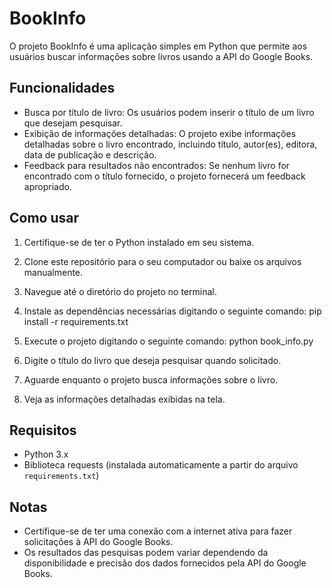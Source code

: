 # BookInfo

O projeto BookInfo é uma aplicação simples em Python que permite aos usuários buscar informações sobre livros usando a API do Google Books.

## Funcionalidades

- Busca por título de livro: Os usuários podem inserir o título de um livro que desejam pesquisar.
- Exibição de informações detalhadas: O projeto exibe informações detalhadas sobre o livro encontrado, incluindo título, autor(es), editora, data de publicação e descrição.
- Feedback para resultados não encontrados: Se nenhum livro for encontrado com o título fornecido, o projeto fornecerá um feedback apropriado.

## Como usar

1. Certifique-se de ter o Python instalado em seu sistema.
2. Clone este repositório para o seu computador ou baixe os arquivos manualmente.
3. Navegue até o diretório do projeto no terminal.
4. Instale as dependências necessárias digitando o seguinte comando:
pip install -r requirements.txt

5. Execute o projeto digitando o seguinte comando:
python book_info.py

6. Digite o título do livro que deseja pesquisar quando solicitado.
7. Aguarde enquanto o projeto busca informações sobre o livro.
8. Veja as informações detalhadas exibidas na tela.

## Requisitos

- Python 3.x
- Biblioteca requests (instalada automaticamente a partir do arquivo `requirements.txt`)

## Notas

- Certifique-se de ter uma conexão com a internet ativa para fazer solicitações à API do Google Books.
- Os resultados das pesquisas podem variar dependendo da disponibilidade e precisão dos dados fornecidos pela API do Google Books.

